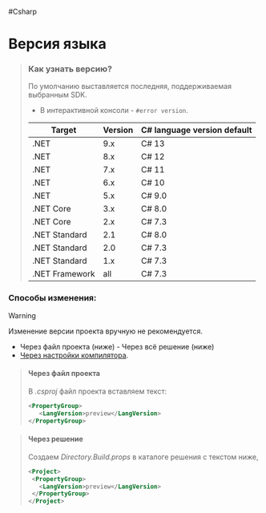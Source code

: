 #Csharp 

# Версия языка

> ### Как узнать версию?
> 
> По умолчанию выставляется последняя, поддерживаемая выбранным SDK.
> - В интерактивной консоли - `#error version`. 
> 
> |Target|Version|C# language version default|
> |---|---|---|
> |.NET|9.x|C# 13|
> |.NET|8.x|C# 12|
> |.NET|7.x|C# 11|
> |.NET|6.x|C# 10|
> |.NET|5.x|C# 9.0|
> |.NET Core|3.x|C# 8.0|
> |.NET Core|2.x|C# 7.3|
> |.NET Standard|2.1|C# 8.0|
> |.NET Standard|2.0|C# 7.3|
> |.NET Standard|1.x|C# 7.3|
> |.NET Framework|all|C# 7.3|

### Способы изменения:

 >[!Warning]
> Изменение версии проекта вручную не рекомендуется.

- Через файл проекта (ниже)
- Через всё решение (ниже)
- [Через настройки компилятора](https://learn.microsoft.com/en-us/dotnet/csharp/language-reference/compiler-options/language#langversion).


> #### Через файл проекта
> В *.csproj* файл проекта вставляем текст:
> 
> ```xml
> <PropertyGroup>
>    <LangVersion>preview</LangVersion>
> </PropertyGroup>
> ```

> #### Через решение
>  Создаем _Directory.Build.props_ в каталоге решения с текстом ниже, 
>  
> ```xml
> <Project>
>  <PropertyGroup>
>    <LangVersion>preview</LangVersion>
>  </PropertyGroup>
> </Project>
> ```